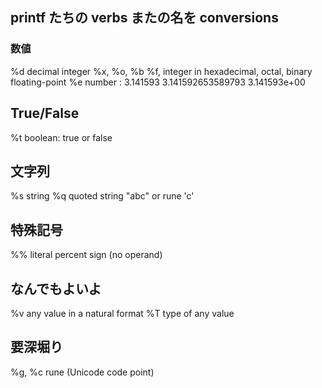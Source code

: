 ## printf たちの verbs またの名を conversions



### 数値
%d decimal integer
%x, %o, %b %f, integer in hexadecimal, octal, binary floating-point
%e number : 3.141593 3.141592653589793 3.141593e+00


## True/False
%t boolean: true or false



## 文字列
%s string
%q quoted string "abc" or rune 'c'

## 特殊記号
%% literal percent sign (no operand)


## なんでもよいよ
%v any value in a natural format
%T type of any value





## 要深堀り
%g,
%c rune (Unicode code point)
